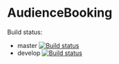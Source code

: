 # AudienceBooking
Build status:
* master [![Build status](https://ci.appveyor.com/api/projects/status/fe4c1k8fgjoq7qv8/branch/master?svg=true)](https://ci.appveyor.com/project/anshox/audiencebooking/branch/master)
* develop [![Build status](https://ci.appveyor.com/api/projects/status/fe4c1k8fgjoq7qv8/branch/develop?svg=true)](https://ci.appveyor.com/project/anshox/audiencebooking/branch/develop)
